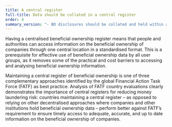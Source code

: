 ```yaml
---
title: A central register
full-title: Data should be collated in a central register
order: 4
summary_version: "- BO disclosures should be collated and held within a central register."
---
```


Having a centralised beneficial ownership register means that people and authorities can access information on the beneficial ownership of companies through one central location in a standardised format. This is a prerequisite for effective use of beneficial ownership data by all user groups, as it removes some of the practical and cost barriers to accessing and analysing beneficial ownership information.

Maintaining a central register of beneficial ownership is one of three complementary approaches identified by the global Financial Action Task Force (FATF) as best practice. Analysis of FATF country evaluations clearly demonstrates the importance of central registers for reducing money laundering risk: countries maintaining a central register – as opposed to relying on other decentralised approaches where companies and other institutions hold beneficial ownership data – perform better against FATF’s requirement to ensure timely access to adequate, accurate, and up to date information on the beneficial ownership of companies.
